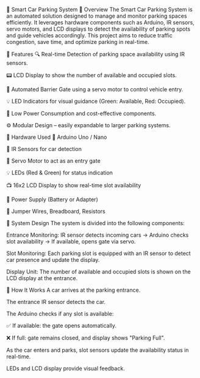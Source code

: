 🚗 Smart Car Parking System
📌 Overview
The Smart Car Parking System is an automated solution designed to manage and monitor parking spaces efficiently. It leverages hardware components such as Arduino, IR sensors, servo motors, and LCD displays to detect the availability of parking spots and guide vehicles accordingly. This project aims to reduce traffic congestion, save time, and optimize parking in real-time.

🎯 Features
🔍 Real-time Detection of parking space availability using IR sensors.

📟 LCD Display to show the number of available and occupied slots.

🚦 Automated Barrier Gate using a servo motor to control vehicle entry.

💡 LED Indicators for visual guidance (Green: Available, Red: Occupied).

🔋 Low Power Consumption and cost-effective components.

⚙️ Modular Design – easily expandable to larger parking systems.

🔧 Hardware Used
🧠 Arduino Uno / Nano

📍 IR Sensors for car detection

🧲 Servo Motor to act as an entry gate

💡 LEDs (Red & Green) for status indication

📺 16x2 LCD Display to show real-time slot availability

🔌 Power Supply (Battery or Adapter)

🧵 Jumper Wires, Breadboard, Resistors

📐 System Design
The system is divided into the following components:

Entrance Monitoring:
IR sensor detects incoming cars → Arduino checks slot availability → If available, opens gate via servo.

Slot Monitoring:
Each parking slot is equipped with an IR sensor to detect car presence and update the display.

Display Unit:
The number of available and occupied slots is shown on the LCD display at the entrance.

🧠 How It Works
A car arrives at the parking entrance.

The entrance IR sensor detects the car.

The Arduino checks if any slot is available:

✅ If available: the gate opens automatically.

❌ If full: gate remains closed, and display shows "Parking Full".

As the car enters and parks, slot sensors update the availability status in real-time.

LEDs and LCD display provide visual feedback.

